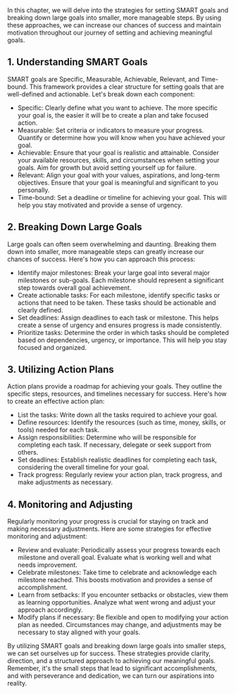 
In this chapter, we will delve into the strategies for setting SMART goals and breaking down large goals into smaller, more manageable steps. By using these approaches, we can increase our chances of success and maintain motivation throughout our journey of setting and achieving meaningful goals.

## 1\. Understanding SMART Goals

SMART goals are Specific, Measurable, Achievable, Relevant, and Time-bound. This framework provides a clear structure for setting goals that are well-defined and actionable. Let's break down each component:

- Specific: Clearly define what you want to achieve. The more specific your goal is, the easier it will be to create a plan and take focused action.
- Measurable: Set criteria or indicators to measure your progress. Quantify or determine how you will know when you have achieved your goal.
- Achievable: Ensure that your goal is realistic and attainable. Consider your available resources, skills, and circumstances when setting your goals. Aim for growth but avoid setting yourself up for failure.
- Relevant: Align your goal with your values, aspirations, and long-term objectives. Ensure that your goal is meaningful and significant to you personally.
- Time-bound: Set a deadline or timeline for achieving your goal. This will help you stay motivated and provide a sense of urgency.

## 2\. Breaking Down Large Goals

Large goals can often seem overwhelming and daunting. Breaking them down into smaller, more manageable steps can greatly increase our chances of success. Here's how you can approach this process:

- Identify major milestones: Break your large goal into several major milestones or sub-goals. Each milestone should represent a significant step towards overall goal achievement.
- Create actionable tasks: For each milestone, identify specific tasks or actions that need to be taken. These tasks should be actionable and clearly defined.
- Set deadlines: Assign deadlines to each task or milestone. This helps create a sense of urgency and ensures progress is made consistently.
- Prioritize tasks: Determine the order in which tasks should be completed based on dependencies, urgency, or importance. This will help you stay focused and organized.

## 3\. Utilizing Action Plans

Action plans provide a roadmap for achieving your goals. They outline the specific steps, resources, and timelines necessary for success. Here's how to create an effective action plan:

- List the tasks: Write down all the tasks required to achieve your goal.
- Define resources: Identify the resources (such as time, money, skills, or tools) needed for each task.
- Assign responsibilities: Determine who will be responsible for completing each task. If necessary, delegate or seek support from others.
- Set deadlines: Establish realistic deadlines for completing each task, considering the overall timeline for your goal.
- Track progress: Regularly review your action plan, track progress, and make adjustments as necessary.

## 4\. Monitoring and Adjusting

Regularly monitoring your progress is crucial for staying on track and making necessary adjustments. Here are some strategies for effective monitoring and adjustment:

- Review and evaluate: Periodically assess your progress towards each milestone and overall goal. Evaluate what is working well and what needs improvement.
- Celebrate milestones: Take time to celebrate and acknowledge each milestone reached. This boosts motivation and provides a sense of accomplishment.
- Learn from setbacks: If you encounter setbacks or obstacles, view them as learning opportunities. Analyze what went wrong and adjust your approach accordingly.
- Modify plans if necessary: Be flexible and open to modifying your action plan as needed. Circumstances may change, and adjustments may be necessary to stay aligned with your goals.

By utilizing SMART goals and breaking down large goals into smaller steps, we can set ourselves up for success. These strategies provide clarity, direction, and a structured approach to achieving our meaningful goals. Remember, it's the small steps that lead to significant accomplishments, and with perseverance and dedication, we can turn our aspirations into reality.
